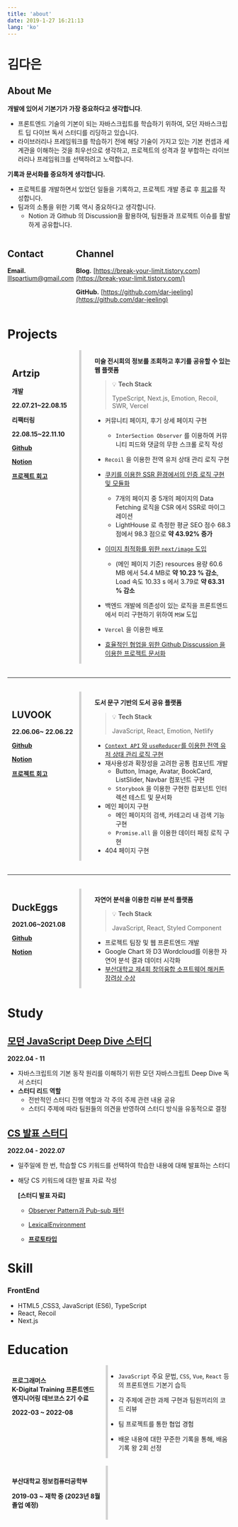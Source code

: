 ```yaml
---
title: 'about'
date: 2019-1-27 16:21:13
lang: 'ko'
---
```


# 김다은

## About Me

**개발에 있어서 기본기가 가장 중요하다고 생각합니다**.

- 프론트엔드 기술의 기본이 되는 자바스크립트를 학습하기 위하여, 모던 자바스크립트 딥 다이브 독서 스터디를 리딩하고 있습니다.
- 라이브러리나 프레임워크를 학습하기 전에 해당 기술이 가지고 있는 기본 컨셉과 세계관을 이해하는 것을 최우선으로 생각하고, 프로젝트의 성격과 잘 부합하는 라이브러리나 프레임워크를 선택하려고 노력합니다.

**기록과 문서화를 중요하게 생각합니다.**

- 프로젝트를 개발하면서 있었던 일들을 기록하고, 프로젝트 개발 종료 후 [회고](https://break-your-limit.tistory.com/category/%ED%9A%8C%EA%B3%A0)를 작성합니다.
- 팀과의 소통을 위한 기록 역시 중요하다고 생각합니다.
  - Notion 과 Github 의 Discussion을 활용하여, 팀원들과 프로젝트 이슈를 활발하게 공유합니다.

<div class="contact-and-channel" style="display:flex;justify-content:space-between">

<div class="contact">

## Contact

**Email.** lllspartium@gmail.com

</div>

<div class="channel" style="margin-left: 5px">

## Channel

**Blog.** [https://break-your-limit.tistory.com](https://break-your-limit.tistory.com/)

**GitHub.** [https://github.com/dar-jeeling](https://github.com/dar-jeeling)

</div>
</div>

# Projects

<div class="project-section" style="width:100%">
  <div style="display:flex;justify-content:space-between" class="project-container">
    <div class="project-title" style=" padding:10px;width:30%;border-right: 5px solid lightgray;">

## Artzip

**개발**

**22.07.21~22.08.15**

**리팩터링**

**22.08.15~22.11.10**

[**Github**](https://github.com/prgrms-web-devcourse/Team-BackFro-ArtZip-FE)

[**Notion**](https://www.notion.so/BackFro-ArtZip-8db56ad1304e441e8abe0b7045207852)

[**프로젝트 회고**](https://break-your-limit.tistory.com/75)

  </div>

  <div class="project-detail" style="margin-left: 30px;width:65%">

**미술 전시회의 정보를 조회하고 후기를 공유할 수 있는 웹 플랫폼**

> 💡 **Tech Stack**
>
> TypeScript, Next.js, Emotion, Recoil, SWR, Vercel

- 커뮤니티 페이지, 후기 상세 페이지 구현
  - `InterSection Observer` 를 이용하여 커뮤니티 피드와 댓글의 무한 스크롤 로직 작성
- `Recoil` 을 이용한 전역 유저 상태 관리 로직 구현
- [쿠키를 이용한 SSR 환경에서의 인증 로직 구현 및 모듈화](https://break-your-limit.tistory.com/77)
  - 7개의 페이지 중 5개의 페이지의 Data Fetching 로직을 CSR 에서 SSR로 마이그레이션
  - LightHouse 로 측정한 평균 SEO 점수 68.3 점에서 98.3 점으로 **약 43.92% 증가**
- [이미지 최적화를 위한 `next/image` 도입](https://break-your-limit.tistory.com/76)
  - (메인 페이지 기준) resources 용량 60.6 MB 에서 54.4 MB로 **약 10.23 % 감소**, Load 속도 10.33 s 에서 3.79로 **약 63.31 % 감소**
- 백엔드 개발에 의존성이 있는 로직을 프론트엔드에서 미리 구현하기 위하여 `MSW` 도입
- `Vercel` 을 이용한 배포
- [효율적인 협업을 위한 Github Disscussion 을 이용한 프로젝트 문서화](https://github.com/prgrms-web-devcourse/Team-BackFro-ArtZip-FE/discussions)

   </div>
    </div>
  </div>

<br>

---

<br>

<div class="project-section" style="width:100%">
  <div style="display:flex" class="project-container">
    <div class="project-title" style=" padding:10px;width:30%;border-right: 5px solid lightgray;">

## LUVOOK

**22.06.06~ 22.06.22**

[**Github**](https://github.com/prgrms-fe-devcourse/FEDC2_LUVOOK_Jieun)

**[Notion](https://www.notion.so/f567b7542b3d4708be7827b91c74e4b6)**

[**프로젝트 회고**](https://break-your-limit.tistory.com/55)

 </div>

  <div class="project-detail" style="margin-left: 30px;width:65%">

**도서 문구 기반의 도서 공유 플랫폼**

<aside>

> 💡 **Tech Stack**
>
> JavaScript, React, Emotion, Netlify

</aside>

- [`Context API` 와 `useReducer`를 이용한 전역 유저 상태 관리 로직 구현](https://break-your-limit.tistory.com/52)
- 재사용성과 확장성을 고려한 공통 컴포넌트 개발
  - Button, Image, Avatar, BookCard, ListSlider, Navbar 컴포넌트 구현
  - `Storybook` 을 이용한 구현한 컴포넌트 인터렉션 테스트 및 문서화
- 메인 페이지 구현
  - 메인 페이지의 검색, 카테고리 내 검색 기능 구현
  - `Promise.all` 을 이용한 데이터 패칭 로직 구현
- 404 페이지 구현

</div>
</div>
</div>

<br>

---

<br>

<div class="project-section" style="width:100%">
  <div style="display:flex" class="project-container">
    <div class="project-title" style=" padding:10px;padding-top:0px;width:30%;border-right: 5px solid lightgray;">

## DuckEggs

**2021.06~2021.08**

[**Github**](https://github.com/Hackathon-DuckEggs/PNU-DuckEggs)

[**Notion**](https://www.notion.so/8-19-663785d02b5d4d3d9be230f60208c4dc)

  </div>

  <div class="project-detail" style="margin-left: 30px;width:65%">

**자연어 분석을 이용한 리뷰 분석 플랫폼**

> 💡 **Tech Stack**
>
> JavaScript, React, Styled Component

- 프로젝트 팀장 및 웹 프론트엔드 개발
- Google Chart 와 D3 Wordcloud를 이용한 자연어 분석 결과 데이터 시각화
- [부산대학교 제4회 창의융합 소프트웨어 해커톤 장려상 수상](https://pnuswedu.org/04_hackathon/previous.php)
    </div>
    </div>
  </div>

# Study

## [모던 JavaScript Deep Dive 스터디](https://www.notion.so/Deep-Dive-cb93ad0db4f941b79fc31ae6a6ff645c)

**2022.04 - 11**

- 자바스크립트의 기본 동작 원리를 이해하기 위한 모던 자바스크립트 Deep Dive 독서 스터디
- **스터디 리드 역할**
  - 전반적인 스터디 진행 역할과 각 주의 주제 관련 내용 공유
  - 스터디 주제에 따라 팀원들의 의견을 반영하여 스터디 방식을 유동적으로 결정

## [CS 발표 스터디](https://github.com/prgrms-web-devcourse/FE-CSstudy-withlia)

**2022.04 - 2022.07**

- 일주일에 한 번, 학습할 CS 키워드를 선택하여 학습한 내용에 대해 발표하는 스터디
- 해당 CS 키워드에 대한 발표 자료 작성

  **[스터디 발표 자료]**

  - [Observer Pattern과 Pub-sub 패턴](https://github.com/prgrms-web-devcourse/FE-CSstudy-withlia/blob/main/5%ED%9A%8C%EC%B0%A8/%EA%B9%80%EB%8B%A4%EC%9D%80-Observer%20Pattern%EA%B3%BC%20Pub-sub%20%ED%8C%A8%ED%84%B4.md)

  - [LexicalEnvironment](https://github.com/prgrms-web-devcourse/FE-CSstudy-withlia/blob/main/3%ED%9A%8C%EC%B0%A8/%EA%B9%80%EB%8B%A4%EC%9D%80%20-%20Lexical%20Environment/LexicalEnvironment.md)

  - [**프로토타입**](https://github.com/prgrms-web-devcourse/FE-CSstudy-withlia/blob/main/2%ED%9A%8C%EC%B0%A8/2%EC%A3%BC%EC%B0%A8-%ED%94%84%EB%A1%9C%ED%86%A0%ED%83%80%EC%9E%85_%EA%B9%80%EB%8B%A4%EC%9D%80.md)

# Skill

### FrontEnd

- HTML5 ,CSS3, JavaScript (ES6), TypeScript
- React, Recoil
- Next.js

# Education

<div class="edu-section" style="display:flex">

  <div class="edu-title" style="width:40%;padding:10px;border-right: 5px solid lightgray;">

**프로그래머스 <br> K-Digital Training
프론트엔드 엔지니어링 데브코스 2기 수료**

**2022-03 ~ 2022-08**

  </div>

  <div class="edu-description" style="width:55%">

- `JavaScript` 주요 문법, `CSS`, `Vue`, `React` 등의 프론트엔드 기본기 습득
- 각 주제에 관한 과제 구현과 팀원끼리의 코드 리뷰
- 팀 프로젝트를 통한 협업 경험
- 배운 내용에 대한 꾸준한 기록을 통해, 배움 기록 왕 2회 선정

  </div>

</div>

<br>

<div clsas="edu-section" style="display:flex">

<div class="edu-title" style="width:40%;padding:10px;border-right: 5px solid lightgray;">

**부산대학교 정보컴퓨터공학부**

**2019-03 ~ 재학 중 (2023년 8월 졸업 예정)**

</div>

<div class="edu-description" style="width:55%">

<div>

</div>
